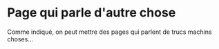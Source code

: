 # Page qui parle d'autre chose

Comme indiqué, on peut mettre des pages qui parlent de trucs machins choses...